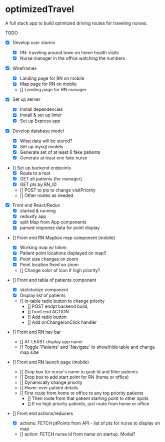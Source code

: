 # optimizedTravel
A full stack app to build optimized driving routes for traveling nurses.

TODO
* [x] Develop user stories
    * [x] RN: traveling around town on home health visits
    * [x] Nurse manager in the office watching the numbers

* [x] Wireframes
    * [x] Landing page for RN on mobile
    * [x] Map page for RN on mobile
    * [] Landing page for RN manager   

* [x] Set up server
    * [x] Install dependencies
    * [x] Install & set up linter
    * [x] Set up Express app

* [x] Develop database model
    * [x] What data will be stored?
    * [x] Set up mysql models
    * [x] Generate set of at least 6 fake patients
    * [x] Generate at least one fake nurse   

* [] Set up backend endpoints
    * [x] Route to a root
    * [X] GET all patients (for manager)
    * [x] GET pts by RN_ID
    * [] POST to pts to change visitPriority
    * [] Other routes as needed

* [x] Front end React/Redux
    * [x] started & running
    * [x] reduxify app
    * [x] split Map from App components
    * [x] parsed response data for point display

* [] Front end RN Mapbox map component (mobile)
    * [x] Working map w/ token 
    * [x] Patient point locations displayed on map!!
    * [x] Point size changes on zoom
    * [x] Point location fixed on zoom
    * [] Change color of icon if high priority?

* [] Front end table of patients component
    * [x] skeletonize component
    * [x] Display list of patients
    * [] In-table radio button to change priority
        * [] POST endpt backend build, 
        * [] front end ACTION
        * [] Add radio button
        * [] Add onChange/onClick handler


* [] Front end RN nav bar 
    * [] AT LEAST display app name
    * [] Toggle 'Patients' and 'Navigate' to show/hide table and change map size

* [] Front end RN launch page (mobile)
    * [] Drop box for nurse's name to grab Id and filter patients
    * [] Drop box to add start point for RN (home or office)
    * [] Dynamically change priority
    * [] Hover-over patient details
    * [] First route from home or office to any top priority patients
        * [] Then route from that patient starting point to other spots
        * [] If no high priority patients, just route from home or office    

* [] Front end actions/reducers
    * [x] actions: FETCH ptPoints from API - list of pts for nurse to display on map
    * [] action: FETCH nurse id from name on startup. Modal?    